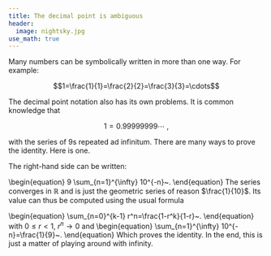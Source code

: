 ```yaml
---
title: The decimal point is ambiguous
header:
  image: nightsky.jpg
use_math: true
---
```


Many numbers can be symbolically written in more than one way. For example:

$$1=\frac{1}{1}=\frac{2}{2}=\frac{3}{3}=\cdots$$

The decimal point notation also has its own problems. It is common knowledge that

$$1=0.99999999\cdots~,$$

with the series of $9$s repeated ad infinitum. There are many ways to prove the identity. Here is one.

The right-hand side can be written:

\begin{equation}
9 \sum_{n=1}^{\infty} 10^{-n}~.
\end{equation}
The series converges in $\mathbb{R}$ and is just the geometric series of reason $\frac{1}{10}$. Its value can thus be computed using the usual formula

\begin{equation}
\sum_{n=0}^{k-1} r^n=\frac{1-r^k}{1-r}~.
\end{equation}
with $0\leq r<1$,  $r^n\rightarrow 0$ and
\begin{equation}
\sum_{n=1}^{\infty} 10^{-n}=\frac{1}{9}~.
\end{equation}
Which proves the identity. In the end, this is just a matter of playing around with infinity.
